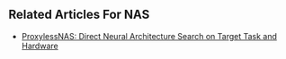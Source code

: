 ## Related Articles For NAS

* [ProxylessNAS: Direct Neural Architecture Search on Target Task and Hardware](https://arxiv.org/pdf/1812.00332.pdf)

